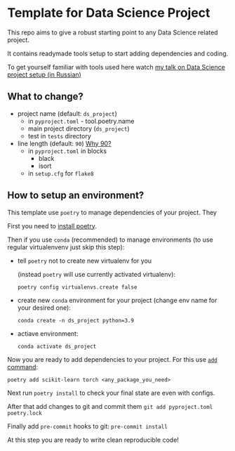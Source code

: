 # Template for Data Science Project

This repo aims to give a robust starting point to any Data Science related project.

It contains readymade tools setup to start adding dependencies and coding.

To get yourself familiar with tools used here watch [my talk on Data Science project setup (in Russian)](https://youtu.be/jLIAiDMyseQ)

## What to change?

* project name (default: `ds_project`)
    * in `pyproject.toml` - tool.poetry.name
    * main project directory (`ds_project`)
    * test in `tests` directory
* line length (default: `90`) [Why 90?](https://youtu.be/esZLCuWs_2Y?t=1287)
    * in `pyproject.toml` in blocks
        * black
        * isort
    * in `setup.cfg` for `flake8`

## How to setup an environment?

This template use `poetry` to manage dependencies of your project. They 

First you need to [install poetry](https://python-poetry.org/docs/#installation).

Then if you use `conda` (recommended) to manage environments (to use regular virtualenvenv just skip this step):

* tell `poetry` not to create new virtualenv for you

    (instead `poetry` will use currently activated virtualenv):

    `poetry config virtualenvs.create false`

* create new `conda` environment for your project (change env name for your desired one):

    `conda create -n ds_project python=3.9`

* actiave environment:

    `conda activate ds_project`

Now you are ready to add dependencies to your project. For this use [`add` command](https://python-poetry.org/docs/cli/#add):

`poetry add scikit-learn torch <any_package_you_need>`

Next run `poetry install` to check your final state are even with configs.

After that add changes to git and commit them `git add pyproject.toml poetry.lock`

Finally add `pre-commit` hooks to git: `pre-commit install`

At this step you are ready to write clean reproducible code!
